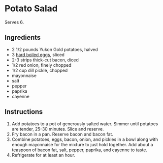 # Potato Salad

Serves 6.

## Ingredients

- 2 1/2 pounds Yukon Gold potatoes, halved
- 3 [hard boiled eggs](hard-boiled-eggs.md), sliced
- 2-3 strips thick-cut bacon, diced
- 1/2 red onion, finely chopped
- 1/2 cup dill pickle, chopped
- mayonnaise
- salt
- pepper
- paprika
- cayenne

## Instructions

1. Add potatoes to a pot of generously salted water. Simmer until potatoes are tender, 25-30 minutes. Slice and reserve.
2. Fry bacon in a pan. Reserve bacon and bacon fat.
3. Combine potatoes, eggs, bacon, onion, and pickles in a bowl along with enough mayonnaise for the mixture to just hold together. Add about a teaspoon of bacon fat, salt, pepper, paprika, and cayenne to taste.
4. Refrigerate for at least an hour.

